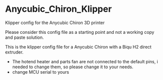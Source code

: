# Anycubic_Chiron_Klipper
Klipper config for the Anycubic Chiron 3D printer

Please consider this config file as a starting point and not a working copy and paste solution.

This is the klipper config file for a Anycubic Chiron with a Biqu H2 direct extruder. 

- The hotend heater and parts fan are not connected to the default pins, i needed to change them, so please change it to your needs.
- change MCU serial to yours
